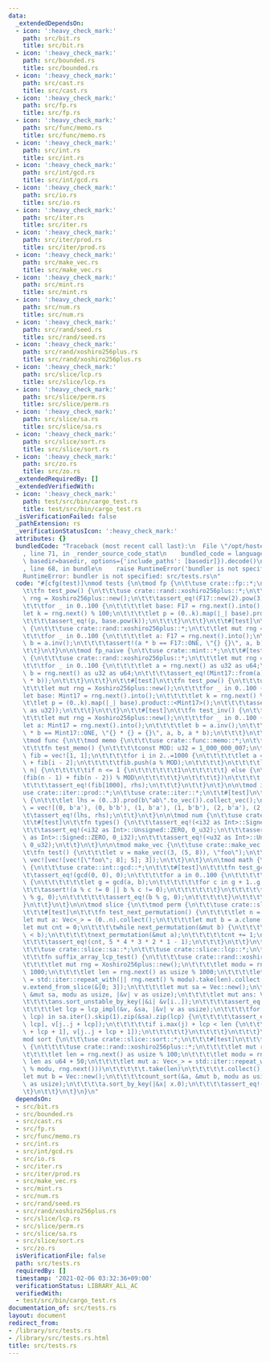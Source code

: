 ```yaml
---
data:
  _extendedDependsOn:
  - icon: ':heavy_check_mark:'
    path: src/bit.rs
    title: src/bit.rs
  - icon: ':heavy_check_mark:'
    path: src/bounded.rs
    title: src/bounded.rs
  - icon: ':heavy_check_mark:'
    path: src/cast.rs
    title: src/cast.rs
  - icon: ':heavy_check_mark:'
    path: src/fp.rs
    title: src/fp.rs
  - icon: ':heavy_check_mark:'
    path: src/func/memo.rs
    title: src/func/memo.rs
  - icon: ':heavy_check_mark:'
    path: src/int.rs
    title: src/int.rs
  - icon: ':heavy_check_mark:'
    path: src/int/gcd.rs
    title: src/int/gcd.rs
  - icon: ':heavy_check_mark:'
    path: src/io.rs
    title: src/io.rs
  - icon: ':heavy_check_mark:'
    path: src/iter.rs
    title: src/iter.rs
  - icon: ':heavy_check_mark:'
    path: src/iter/prod.rs
    title: src/iter/prod.rs
  - icon: ':heavy_check_mark:'
    path: src/make_vec.rs
    title: src/make_vec.rs
  - icon: ':heavy_check_mark:'
    path: src/mint.rs
    title: src/mint.rs
  - icon: ':heavy_check_mark:'
    path: src/num.rs
    title: src/num.rs
  - icon: ':heavy_check_mark:'
    path: src/rand/seed.rs
    title: src/rand/seed.rs
  - icon: ':heavy_check_mark:'
    path: src/rand/xoshiro256plus.rs
    title: src/rand/xoshiro256plus.rs
  - icon: ':heavy_check_mark:'
    path: src/slice/lcp.rs
    title: src/slice/lcp.rs
  - icon: ':heavy_check_mark:'
    path: src/slice/perm.rs
    title: src/slice/perm.rs
  - icon: ':heavy_check_mark:'
    path: src/slice/sa.rs
    title: src/slice/sa.rs
  - icon: ':heavy_check_mark:'
    path: src/slice/sort.rs
    title: src/slice/sort.rs
  - icon: ':heavy_check_mark:'
    path: src/zo.rs
    title: src/zo.rs
  _extendedRequiredBy: []
  _extendedVerifiedWith:
  - icon: ':heavy_check_mark:'
    path: test/src/bin/cargo_test.rs
    title: test/src/bin/cargo_test.rs
  _isVerificationFailed: false
  _pathExtension: rs
  _verificationStatusIcon: ':heavy_check_mark:'
  attributes: {}
  bundledCode: "Traceback (most recent call last):\n  File \"/opt/hostedtoolcache/Python/3.9.1/x64/lib/python3.9/site-packages/onlinejudge_verify/documentation/build.py\"\
    , line 71, in _render_source_code_stat\n    bundled_code = language.bundle(stat.path,\
    \ basedir=basedir, options={'include_paths': [basedir]}).decode()\n  File \"/opt/hostedtoolcache/Python/3.9.1/x64/lib/python3.9/site-packages/onlinejudge_verify/languages/user_defined.py\"\
    , line 68, in bundle\n    raise RuntimeError('bundler is not specified: {}'.format(path.as_posix()))\n\
    RuntimeError: bundler is not specified: src/tests.rs\n"
  code: "#[cfg(test)]\nmod tests {\n\tmod fp {\n\t\tuse crate::fp::*;\n\t\t#[test]\n\
    \t\tfn test_pow() {\n\t\t\tuse crate::rand::xoshiro256plus::*;\n\t\t\tlet mut\
    \ rng = Xoshiro256plus::new();\n\t\t\tassert_eq!(F17::new(2).pow(3), F17::new(8));\n\
    \t\t\tfor _ in 0..100 {\n\t\t\t\tlet base: F17 = rng.next().into();\n\t\t\t\t\
    let k = rng.next() % 100;\n\t\t\t\tlet p = (0..k).map(|_| base).product::<F17>();\n\
    \t\t\t\tassert_eq!(p, base.pow(k));\n\t\t\t}\n\t\t}\n\t\t#[test]\n\t\tfn test_inv()\
    \ {\n\t\t\tuse crate::rand::xoshiro256plus::*;\n\t\t\tlet mut rng = Xoshiro256plus::new();\n\
    \t\t\tfor _ in 0..100 {\n\t\t\t\tlet a: F17 = rng.next().into();\n\t\t\t\tlet\
    \ b = a.inv();\n\t\t\t\tassert!(a * b == F17::ONE, \"{} {}\", a, b);\n\t\t\t}\n\
    \t\t}\n\t}\n\n\tmod fp_naive {\n\t\tuse crate::mint::*;\n\t\t#[test]\n\t\tfn test_mul()\
    \ {\n\t\t\tuse crate::rand::xoshiro256plus::*;\n\t\t\tlet mut rng = Xoshiro256plus::new();\n\
    \t\t\tfor _ in 0..100 {\n\t\t\t\tlet a = rng.next() as u32 as u64;\n\t\t\t\tlet\
    \ b = rng.next() as u32 as u64;\n\t\t\t\tassert_eq!(Mint17::from(a) * b, Mint17::from(a\
    \ * b));\n\t\t\t}\n\t\t}\n\t\t#[test]\n\t\tfn test_pow() {\n\t\t\tuse crate::rand::xoshiro256plus::*;\n\
    \t\t\tlet mut rng = Xoshiro256plus::new();\n\t\t\tfor _ in 0..100 {\n\t\t\t\t\
    let base: Mint17 = rng.next().into();\n\t\t\t\tlet k = rng.next() % 100;\n\t\t\
    \t\tlet p = (0..k).map(|_| base).product::<Mint17>();\n\t\t\t\tassert_eq!(p, base.pow(k\
    \ as u32));\n\t\t\t}\n\t\t}\n\t\t#[test]\n\t\tfn test_inv() {\n\t\t\tuse crate::rand::xoshiro256plus::*;\n\
    \t\t\tlet mut rng = Xoshiro256plus::new();\n\t\t\tfor _ in 0..100 {\n\t\t\t\t\
    let a: Mint17 = rng.next().into();\n\t\t\t\tlet b = a.inv();\n\t\t\t\tassert!(a\
    \ * b == Mint17::ONE, \"{} * {} = {}\", a, b, a * b);\n\t\t\t}\n\t\t}\n\t}\n\n\
    \tmod func {\n\t\tmod memo {\n\t\t\tuse crate::func::memo::*;\n\t\t\t#[test]\n\
    \t\t\tfn test_memo() {\n\t\t\t\tconst MOD: u32 = 1_000_000_007;\n\t\t\t\tlet mut\
    \ fib = vec![1, 1];\n\t\t\t\tfor i in 2..=1000 {\n\t\t\t\t\tlet a = fib[i - 1]\
    \ + fib[i - 2];\n\t\t\t\t\tfib.push(a % MOD);\n\t\t\t\t}\n\t\t\t\tlet rhs = memo(|fib,\
    \ n| {\n\t\t\t\t\tif n <= 1 {\n\t\t\t\t\t\t1\n\t\t\t\t\t} else {\n\t\t\t\t\t\t\
    (fib(n - 1) + fib(n - 2)) % MOD\n\t\t\t\t\t}\n\t\t\t\t})\n\t\t\t\t.call(1000);\n\
    \t\t\t\tassert_eq!(fib[1000], rhs);\n\t\t\t}\n\t\t}\n\t}\n\n\tmod iter {\n\t\t\
    use crate::iter::prod::*;\n\t\tuse crate::iter::*;\n\t\t#[test]\n\t\tfn test()\
    \ {\n\t\t\tlet lhs = (0..3).prod(b\"ab\".to_vec()).collect_vec();\n\t\t\tlet rhs\
    \ = vec![(0, b'a'), (0, b'b'), (1, b'a'), (1, b'b'), (2, b'a'), (2, b'b')];\n\t\
    \t\tassert_eq!(lhs, rhs);\n\t\t}\n\t}\n\n\tmod num {\n\t\tuse crate::int::*;\n\
    \t\t#[test]\n\t\tfn types() {\n\t\t\tassert_eq!(<i32 as Int>::Signed::ZERO, 0_i32);\n\
    \t\t\tassert_eq!(<i32 as Int>::Unsigned::ZERO, 0_u32);\n\t\t\tassert_eq!(<u32\
    \ as Int>::Signed::ZERO, 0_i32);\n\t\t\tassert_eq!(<u32 as Int>::Unsigned::ZERO,\
    \ 0_u32);\n\t\t}\n\t}\n\n\tmod make_vec {\n\t\tuse crate::make_vec::*;\n\t\t#[test]\n\
    \t\tfn test() {\n\t\t\tlet v = make_vec((3, (5, 8)), \"foo\");\n\t\t\tassert_eq!(v,\
    \ vec![vec![vec![\"foo\"; 8]; 5]; 3]);\n\t\t}\n\t}\n\n\tmod math {\n\t\tmod gcd\
    \ {\n\t\t\tuse crate::int::gcd::*;\n\t\t\t#[test]\n\t\t\tfn test_gcd() {\n\t\t\
    \t\tassert_eq!(gcd(0, 0), 0);\n\t\t\t\tfor a in 0..100 {\n\t\t\t\t\tfor b in 1..100\
    \ {\n\t\t\t\t\t\tlet g = gcd(a, b);\n\t\t\t\t\t\tfor c in g + 1..g {\n\t\t\t\t\
    \t\t\tassert!(a % c != 0 || b % c != 0);\n\t\t\t\t\t\t}\n\t\t\t\t\t\tassert_eq!(a\
    \ % g, 0);\n\t\t\t\t\t\tassert_eq!(b % g, 0);\n\t\t\t\t\t}\n\t\t\t\t}\n\t\t\t\
    }\n\t\t}\n\t}\n\n\tmod slice {\n\t\tmod perm {\n\t\t\tuse crate::slice::perm::*;\n\
    \t\t\t#[test]\n\t\t\tfn test_next_permutation() {\n\t\t\t\tlet n = 5;\n\t\t\t\t\
    let mut a: Vec<_> = (0..n).collect();\n\t\t\t\tlet mut b = a.clone();\n\t\t\t\t\
    let mut cnt = 0;\n\t\t\t\twhile next_permutation(&mut b) {\n\t\t\t\t\tassert!(a\
    \ < b);\n\t\t\t\t\tnext_permutation(&mut a);\n\t\t\t\t\tcnt += 1;\n\t\t\t\t}\n\
    \t\t\t\tassert_eq!(cnt, 5 * 4 * 3 * 2 * 1 - 1);\n\t\t\t}\n\t\t}\n\t\tmod sa {\n\
    \t\t\tuse crate::slice::sa::*;\n\t\t\tuse crate::slice::lcp::*;\n\t\t\t#[test]\n\
    \t\t\tfn suffix_array_lcp_test() {\n\t\t\t\tuse crate::rand::xoshiro256plus::*;\n\
    \t\t\t\tlet mut rng = Xoshiro256plus::new();\n\t\t\t\tlet modu = rng.next() %\
    \ 1000;\n\t\t\t\tlet len = rng.next() as usize % 1000;\n\t\t\t\tlet mut v: Vec<_>\
    \ = std::iter::repeat_with(|| rng.next() % modu).take(len).collect();\n\t\t\t\t\
    v.extend_from_slice(&[0; 3]);\n\t\t\t\tlet mut sa = Vec::new();\n\t\t\t\tsuffix_array_impl(&v,\
    \ &mut sa, modu as usize, |&v| v as usize);\n\t\t\t\tlet mut ans: Vec<_> = (0..=len).collect();\n\
    \t\t\t\tans.sort_unstable_by_key(|&i| &v[i..]);\n\t\t\t\tassert_eq!(sa, ans);\n\
    \t\t\t\tlet lcp = lcp_impl(&v, &sa, |&v| v as usize);\n\t\t\t\tfor ((&i, &j),\
    \ lcp) in sa.iter().skip(1).zip(&sa).zip(lcp) {\n\t\t\t\t\tassert_eq!(v[i..i +\
    \ lcp], v[j..j + lcp]);\n\t\t\t\t\tif i.max(j) + lcp < len {\n\t\t\t\t\t\tassert_ne!(v[i..i\
    \ + lcp + 1], v[j..j + lcp + 1]);\n\t\t\t\t\t}\n\t\t\t\t}\n\t\t\t}\n\t\t}\n\t\t\
    mod sort {\n\t\t\tuse crate::slice::sort::*;\n\t\t\t#[test]\n\t\t\tfn test_count_sort()\
    \ {\n\t\t\t\tuse crate::rand::xoshiro256plus::*;\n\t\t\t\tlet mut rng = Xoshiro256plus::new();\n\
    \t\t\t\tlet len = rng.next() as usize % 100;\n\t\t\t\tlet modu = rng.next() %\
    \ len as u64 + 50;\n\t\t\t\tlet mut a: Vec<_> = std::iter::repeat_with(|| (rng.next()\
    \ % modu, rng.next()))\n\t\t\t\t\t.take(len)\n\t\t\t\t\t.collect();\n\t\t\t\t\
    let mut b = Vec::new();\n\t\t\t\tcount_sort(&a, &mut b, modu as usize, |&x| x.0\
    \ as usize);\n\t\t\t\ta.sort_by_key(|&x| x.0);\n\t\t\t\tassert_eq!(a, b);\n\t\t\
    \t}\n\t\t}\n\t}\n}\n"
  dependsOn:
  - src/bit.rs
  - src/bounded.rs
  - src/cast.rs
  - src/fp.rs
  - src/func/memo.rs
  - src/int.rs
  - src/int/gcd.rs
  - src/io.rs
  - src/iter.rs
  - src/iter/prod.rs
  - src/make_vec.rs
  - src/mint.rs
  - src/num.rs
  - src/rand/seed.rs
  - src/rand/xoshiro256plus.rs
  - src/slice/lcp.rs
  - src/slice/perm.rs
  - src/slice/sa.rs
  - src/slice/sort.rs
  - src/zo.rs
  isVerificationFile: false
  path: src/tests.rs
  requiredBy: []
  timestamp: '2021-02-06 03:32:36+09:00'
  verificationStatus: LIBRARY_ALL_AC
  verifiedWith:
  - test/src/bin/cargo_test.rs
documentation_of: src/tests.rs
layout: document
redirect_from:
- /library/src/tests.rs
- /library/src/tests.rs.html
title: src/tests.rs
---
```

